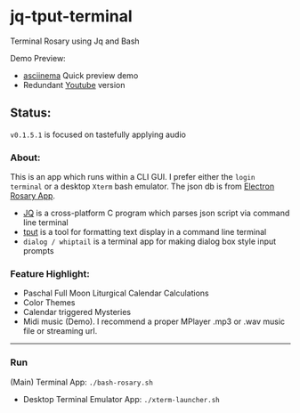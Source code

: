 # jq-tput-terminal

Terminal Rosary using Jq and Bash

Demo Preview:

* [asciinema](https://asciinema.org/a/217793) Quick preview demo
* Redundant [Youtube](https://youtu.be/PceKrX4uI-I) version

## Status:

```v0.1.5.1``` is focused on tastefully applying audio

### About:

This is an app which runs within a CLI GUI. I prefer either the ```login terminal``` or a desktop ```Xterm``` bash emulator. The json db is from [Electron Rosary App](https://github.com/mezcel/electron-container).

* [JQ](https://stedolan.github.io/jq) is a cross-platform C program which parses json script via command line terminal
* [tput](https://ss64.com/bash/tput.html) is a tool for formatting text display in a command line terminal
* ```dialog / whiptail``` is a terminal app for making dialog box style input prompts

### Feature Highlight:

* Paschal Full Moon Liturgical Calendar Calculations
* Color Themes
* Calendar triggered Mysteries
* Midi music (Demo). I recommend a proper MPlayer .mp3 or .wav music file or streaming url.

---

### Run

(Main) Terminal App: ```./bash-rosary.sh```

- Desktop Terminal Emulator App: ```./xterm-launcher.sh```
